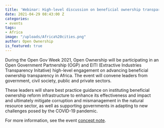 ```yaml
---
title: 'Webinar: High-level discussion on beneficial ownership transparency in Africa'
date: 2021-04-29 08:43:00 Z
categories:
- events
tags:
- Africa
image: "/uploads/Africa%20cities.png"
author: Open Ownership
is_featured: true
---
```


During the Open Gov Week 2021, Open Ownership will be participating in an Open Government Partnership (OGP) and EITI (Extractive Industries Transparency Initative) high-level engagement on advancing beneficial ownership transparency in Africa. The event will convene leaders from government, civil society, public and private sectors. 

These leaders will share best practice guidance on instituting beneficial ownership reform infrastructure to enhance its effectiveness and impact and ultimately mitigate corruption and mismanagement in the natural resource sector, as well as supporting governments in adapting to new challenges posed by the COVID-19 pandemic. 

For more information, see the event [concept note](https://eiti.org/files/documents/external_ogp_eiti_africa_bot_event.pdf).